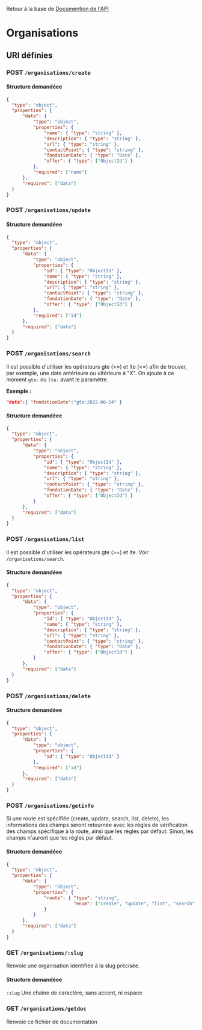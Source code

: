 Retour à la base de [Documention de l'API](documentation-api.md)

# Organisations

## URI définies

### POST `/organisations/create`

#### Structure demandéee
```json
{
  "type": "object",
  "properties": {
      "data": {
          "type": "object",
          "properties": {
              "name": { "type": "string" },
              "description": { "type": "string" },
              "url": { "type": "string" },
              "contactPoint": { "type": "string" },
              "fondationDate": { "type": "Date" },
              "offer": { "type": ["ObjectId"] }
          },
          "required": ["name"]
      },
      "required": ["data"]
  }
}
```

### POST `/organisations/update`

#### Structure demandéee
```json
{
  "type": "object",
  "properties": {
      "data": {
          "type": "object",
          "properties": {
              "id": { "type": "ObjectId" },
              "name": { "type": "string" },
              "description": { "type": "string" },
              "url": { "type": "string" },
              "contactPoint": { "type": "string" },
              "fondationDate": { "type": "Date" },
              "offer": { "type": ["ObjectId"] }
          },
          "required": ["id"]
      },
      "required": ["data"]
  }
}
```


### POST `/organisations/search`
Il est possible d'utiliser les opérateurs gte (>=) et lte (<=) afin de trouver, par exemple, une date antérieure ou ultérieure à "X". On ajoute à ce moment `gte:` ou `lte:` avant le paramètre.

**Exemple :**
```json 
"data":{ "fondationDate":"gte:2022-06-14" }
```
#### Structure demandéee
```json
{
  "type": "object",
  "properties": {
      "data": {
          "type": "object",
          "properties": {
              "id": { "type": "ObjectId" },
              "name": { "type": "string" },
              "description": { "type": "string" },
              "url": { "type": "string" },
              "contactPoint": { "type": "string" },
              "fondationDate": { "type": "Date" },
              "offer": { "type": ["ObjectId"] }
          }
      },
      "required": ["data"]
  }
}
```

### POST `/organisations/list`
Il est possible d'utiliser les opérateurs gte (>=) et lte. Voir `/organisations/search`.
#### Structure demandéee
```json
{
  "type": "object",
  "properties": {
      "data": {
          "type": "object",
          "properties": {
              "id": { "type": "ObjectId" },
              "name": { "type": "string" },
              "description": { "type": "string" },
              "url": { "type": "string" },
              "contactPoint": { "type": "string" },
              "fondationDate": { "type": "Date" },
              "offer": { "type": ["ObjectId"] }
          }
      },
      "required": ["data"]
  }
}
```

### POST `/organisations/delete`
#### Structure demandéee
```json
{
  "type": "object",
  "properties": {
      "data": {
          "type": "object",
          "properties": {
              "id": { "type": "ObjectId" }
          },
          "required": ["id"]
      },
      "required": ["data"]
  }
}
```

### POST `/organisations/getinfo`

Si une route est spécifiée (create, update, search, list, delete), les informations des champs seront retournée avec les règles de vérification des champs spécifique à la route, ainsi que les règles par défaut.
Sinon, les champs n'auront que les règles par défaut.

#### Structure demandéee
```json
{
  "type": "object",
  "properties": {
      "data": {
          "type": "object",
          "properties": {
              "route": { "type": "string",
                         "enum": ["create", "update", "list", "search", "delete"]
              }
          }
      },
      "required": ["data"]
  }
}
```


### GET `/organisations/:slug`

Renvoie une organisation identifiée à la slug précisée.

#### Structure demandéee
`:slug` Une chaine de caractère, sans accent, ni espace




### GET `/organisations/getdoc`
Renvoie ce fichier de documentation